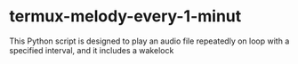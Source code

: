 # termux-melody-every-1-minut
This Python script is designed to play an audio file repeatedly on loop with a specified interval, and it includes a wakelock
